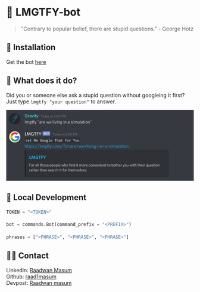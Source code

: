 # 🤖 LMGTFY-bot
> "Contrary to popular belief, there are stupid questions." - George Hotz

## 🔌 Installation
Get the bot [here](https://discord.com/api/oauth2/authorize?client_id=738117667117989939&permissions=96256&scope=bot)

## 🤖 What does it do?
Did you or someone else ask a stupid question without googleing it first? Just type `lmgtfy "your question"` to answer.

![img](assets/img.jpg)

## 🚀 Local Development
```python
TOKEN = "<TOKEN>"

bot = commands.Bot(command_prefix = "<PREFIX>")

phrases = ["<PHRASE>", "<PHRASE>", "<PHRASE>"]

```
## 👨‍💻 Contact

Linkedin: [Raadwan Masum](https://www.linkedin.com/in/raadwan-masum-9147bb1a5)
<br>
Github: [raad1masum](https://github.com/raad1masum)
<br>
Devpost: [Raadwan masum](https://devpost.com/raad1masum)
